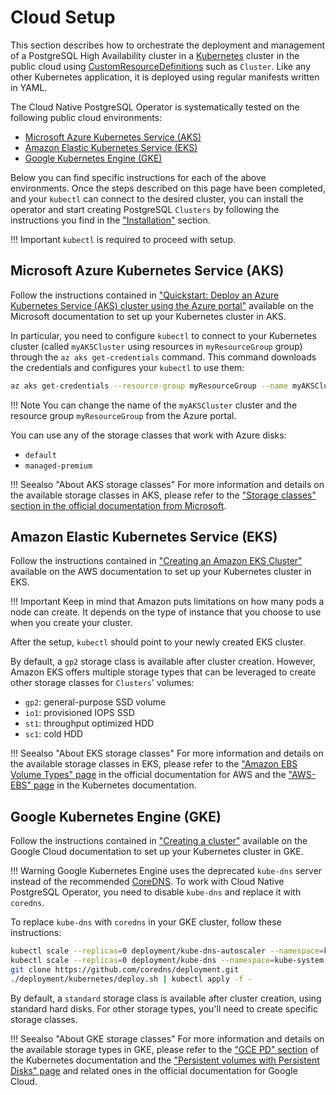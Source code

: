 # Cloud Setup

This section describes how to orchestrate the deployment and management
of a PostgreSQL High Availability cluster in a [Kubernetes](https://www.kubernetes.io/) cluster in the public cloud using
[CustomResourceDefinitions](https://kubernetes.io/docs/concepts/extend-kubernetes/api-extension/custom-resources/)
such as `Cluster`. Like any other Kubernetes application, it is deployed
using regular manifests written in YAML.

The Cloud Native PostgreSQL Operator is systematically tested on the following public cloud environments:

- [Microsoft Azure Kubernetes Service (AKS)](https://azure.microsoft.com/en-in/services/kubernetes-service/)
- [Amazon Elastic Kubernetes Service (EKS)](https://aws.amazon.com/eks/)
- [Google Kubernetes Engine (GKE)](https://cloud.google.com/kubernetes-engine/)

Below you can find specific instructions for each of the above environments.
Once the steps described on this page have been completed, and your `kubectl`
can connect to the desired cluster, you can install the operator and start
creating PostgreSQL `Clusters` by following the instructions you find in the
["Installation"](installation.md) section.

!!! Important
    `kubectl` is required to proceed with setup.

## Microsoft Azure Kubernetes Service (AKS)

Follow the instructions contained in
["Quickstart: Deploy an Azure Kubernetes Service (AKS) cluster using the Azure portal"](https://docs.microsoft.com/bs-latn-ba/azure/aks/kubernetes-walkthrough-portal)
available on the Microsoft documentation to set up your Kubernetes cluster in AKS.

In particular, you need to configure `kubectl` to connect to your Kubernetes cluster
(called `myAKSCluster` using resources in `myResourceGroup` group) through the
`az aks get-credentials` command.
This command downloads the credentials and configures your `kubectl` to use them:

```sh
az aks get-credentials --resource-group myResourceGroup --name myAKSCluster
```

!!! Note
    You can change the name of the `myAKSCluster` cluster and the resource group `myResourceGroup`
    from the Azure portal.

You can use any of the storage classes that work with Azure disks:

- `default`
- `managed-premium`

!!! Seealso "About AKS storage classes"
    For more information and details on the available storage classes in AKS, please refer to the
    ["Storage classes" section in the official documentation from Microsoft](https://docs.microsoft.com/en-us/azure/aks/concepts-storage#storage-classes).

## Amazon Elastic Kubernetes Service (EKS)

Follow the instructions contained in
["Creating an Amazon EKS Cluster"](https://docs.aws.amazon.com/eks/latest/userguide/create-cluster.html)
available on the AWS documentation to set up your Kubernetes cluster in EKS.

!!! Important
    Keep in mind that Amazon puts limitations on how many pods a node can create.
    It depends on the type of instance that you choose to use when you create
    your cluster.

After the setup, `kubectl` should point to your newly created EKS cluster.

By default, a `gp2` storage class is available after cluster creation. However, Amazon EKS offers multiple
storage types that can be leveraged to create other storage classes for `Clusters`' volumes:

- `gp2`: general-purpose SSD volume
- `io1`: provisioned IOPS SSD
- `st1`: throughput optimized HDD
- `sc1`: cold HDD

!!! Seealso "About EKS storage classes"
    For more information and details on the available storage classes in EKS, please refer to the
    ["Amazon EBS Volume Types" page](https://docs.aws.amazon.com/AWSEC2/latest/UserGuide/ebs-volume-types.html)
    in the official documentation for AWS and the
    ["AWS-EBS" page](https://kubernetes.io/docs/concepts/storage/storage-classes/#aws-ebs)
    in the Kubernetes documentation.

## Google Kubernetes Engine (GKE)

Follow the instructions contained in
["Creating a cluster"](https://cloud.google.com/kubernetes-engine/docs/how-to/creating-a-cluster)
available on the Google Cloud documentation to set up your Kubernetes cluster in GKE.

!!! Warning
    Google Kubernetes Engine uses the deprecated `kube-dns` server instead of the
    recommended [CoreDNS](https://coredns.io/). To work with Cloud Native PostgreSQL Operator,
    you need to disable `kube-dns` and replace it with `coredns`.

To replace `kube-dns` with `coredns` in your GKE cluster, follow these instructions:

```sh
kubectl scale --replicas=0 deployment/kube-dns-autoscaler --namespace=kube-system
kubectl scale --replicas=0 deployment/kube-dns --namespace=kube-system
git clone https://github.com/coredns/deployment.git
./deployment/kubernetes/deploy.sh | kubectl apply -f -
```

By default, a `standard` storage class is available after cluster creation, using
standard hard disks. For other storage types, you'll need to create specific
storage classes.

!!! Seealso "About GKE storage classes"
    For more information and details on the available storage types in GKE, please refer to the
    ["GCE PD" section](https://kubernetes.io/docs/concepts/storage/storage-classes/#gce-pd)
    of the Kubernetes documentation and the
    ["Persistent volumes with Persistent Disks" page](https://cloud.google.com/kubernetes-engine/docs/concepts/persistent-volumes)
    and related ones in the official documentation for Google Cloud.

